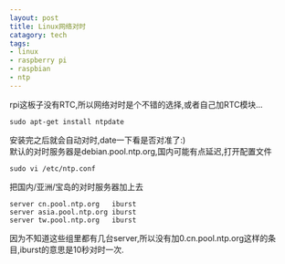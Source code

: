 ```yaml
--- 
layout: post
title: Linux网络对时
catagory: tech
tags: 
- linux
- raspberry pi
- raspbian
- ntp
---
```

rpi这板子没有RTC,所以网络对时是个不错的选择,或者自己加RTC模块...

	sudo apt-get install ntpdate

安装完之后就会自动对时,date一下看是否对准了:)  
默认的对时服务器是debian.pool.ntp.org,国内可能有点延迟,打开配置文件

	sudo vi /etc/ntp.conf

把国内/亚洲/宝岛的对时服务器加上去

	server cn.pool.ntp.org   iburst
	server asia.pool.ntp.org iburst
	server tw.pool.ntp.org   iburst

因为不知道这些组里都有几台server,所以没有加0.cn.pool.ntp.org这样的条目,iburst的意思是10秒对时一次.
